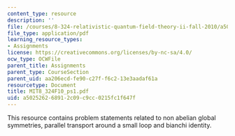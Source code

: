 ```yaml
---
content_type: resource
description: ''
file: /courses/8-324-relativistic-quantum-field-theory-ii-fall-2010/a502526268912c09c9cc0215fc1f647f_MIT8_324F10_ps1.pdf
file_type: application/pdf
learning_resource_types:
- Assignments
license: https://creativecommons.org/licenses/by-nc-sa/4.0/
ocw_type: OCWFile
parent_title: Assignments
parent_type: CourseSection
parent_uid: aa206ecd-fe90-c27f-f6c2-13e3aadaf61a
resourcetype: Document
title: MIT8_324F10_ps1.pdf
uid: a5025262-6891-2c09-c9cc-0215fc1f647f
---
```

This resource contains problem statements related to non abelian global symmetries, parallel transport around a small loop and bianchi identity.